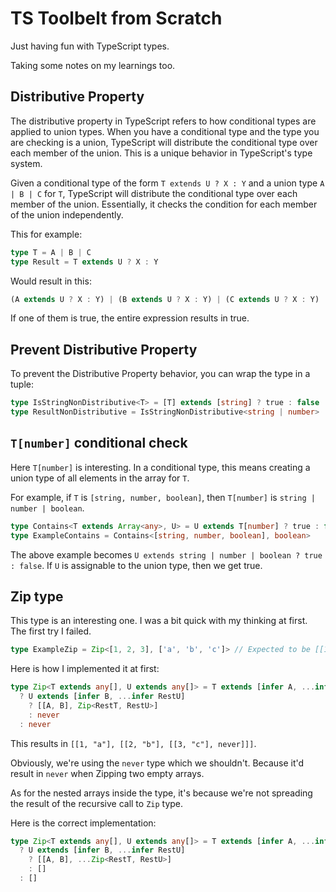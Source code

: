 # TS Toolbelt from Scratch

Just having fun with TypeScript types.

Taking some notes on my learnings too.

## Distributive Property

The distributive property in TypeScript refers to how conditional types are applied to union types. When you have a conditional type and the type you are checking is a union, TypeScript will distribute the conditional type over each member of the union. This is a unique behavior in TypeScript's type system.

Given a conditional type of the form `T extends U ? X : Y` and a union type `A | B | C` for `T`, TypeScript will distribute the conditional type over each member of the union. Essentially, it checks the condition for each member of the union independently.

This for example:

```ts
type T = A | B | C
type Result = T extends U ? X : Y
```

Would result in this:

```ts
(A extends U ? X : Y) | (B extends U ? X : Y) | (C extends U ? X : Y)
```

If one of them is true, the entire expression results in true.

## Prevent Distributive Property

To prevent the Distributive Property behavior, you can wrap the type in a tuple:

```ts
type IsStringNonDistributive<T> = [T] extends [string] ? true : false
type ResultNonDistributive = IsStringNonDistributive<string | number>
```

## `T[number]` conditional check

Here `T[number]` is interesting. In a conditional type, this means creating a union type of all elements in the array for `T`.

For example, if `T` is `[string, number, boolean]`, then `T[number]` is `string | number | boolean`.

```ts
type Contains<T extends Array<any>, U> = U extends T[number] ? true : false
type ExampleContains = Contains<[string, number, boolean], boolean>
```

The above example becomes `U extends string | number | boolean ? true : false`. If `U` is assignable to the union type, then we get true.

## Zip type

This type is an interesting one. I was a bit quick with my thinking at first. The first try I failed.

```ts
type ExampleZip = Zip<[1, 2, 3], ['a', 'b', 'c']> // Expected to be [[1, 'a'], [2, 'b'], [3, 'c']]
```

Here is how I implemented it at first:

```ts
type Zip<T extends any[], U extends any[]> = T extends [infer A, ...infer RestT]
  ? U extends [infer B, ...infer RestU]
    ? [[A, B], Zip<RestT, RestU>]
    : never
  : never
```

This results in `[[1, "a"], [[2, "b"], [[3, "c"], never]]]`.

Obviously, we're using the `never` type which we shouldn't. Because it'd result in `never` when Zipping two empty arrays.

As for the nested arrays inside the type, it's because we're not spreading the result of the recursive call to `Zip` type.

Here is the correct implementation:

```ts
type Zip<T extends any[], U extends any[]> = T extends [infer A, ...infer RestT]
  ? U extends [infer B, ...infer RestU]
    ? [[A, B], ...Zip<RestT, RestU>]
    : []
  : []
```
